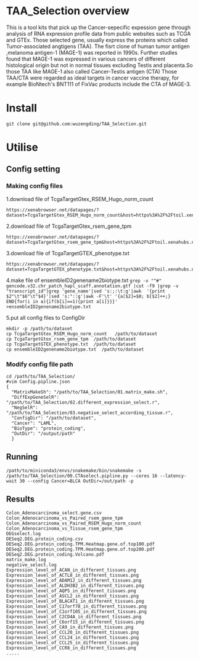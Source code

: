# TAA_Selection overview
   This is a tool kits that pick up the Cancer-sepecific expession gene through analysis of RNA expression profile data from public websites such as TCGA and GTEx. Those selected gene, usually express the proteins which called Tumor-associated angtigens (TAA). 
   The fisrt clone of  human tumor antigen ,melanoma antigen-1 (MAGE-1) was reported in 1990s. Further studies found that MAGE-1 was expressed in various cancers of different histological origin but not in normal tissues excluding Testis and placenta.So those TAA like MAGE-1 also called Cancer-Testis antigen (CTA)
   Those TAA/CTA were regarded as ideal targets in cancer vaccine therapy, for example  BioNtech's BNT111 of FixVac products include the CTA of MAGE-3.
    
# Install
`git clone git@github.com:wuzengding/TAA_Selection.git`
# Utilise
## Config setting
### Making config files
1.download file of TcgaTargetGtex_RSEM_Hugo_norm_count
```
https://xenabrowser.net/datapages/?dataset=TcgaTargetGtex_RSEM_Hugo_norm_count&host=https%3A%2F%2Ftoil.xenahubs.net&removeHub=https%3A%2F%2Fxena.treehouse.gi.ucsc.edu%3A443
```

2.download file of TcgaTargetGtex_rsem_gene_tpm
```
https://xenabrowser.net/datapages/?dataset=TcgaTargetGtex_rsem_gene_tpm&host=https%3A%2F%2Ftoil.xenahubs.net&removeHub=https%3A%2F%2Fxena.treehouse.gi.ucsc.edu%3A443
```

3.download file of TcgaTargetGTEX_phenotype.txt
```
https://xenabrowser.net/datapages/?dataset=TcgaTargetGTEX_phenotype.txt&host=https%3A%2F%2Ftoil.xenahubs.net&removeHub=https%3A%2F%2Fxena.treehouse.gi.ucsc.edu%3A443
```

4.make file of ensembleID2genename2biotype.txt
 ```grep -v "^#" gencode.v32.chr_patch_hapl_scaff.annotation.gtf |cut -f9 |grep -v "transcript_id"|grep 'gene_name'|sed 's:;:\t:g'|awk  '{print $2"\t"$6"\t"$4}'|sed 's:"::g'|awk -F'\t' '{a[$2]=$0; b[$2]++;} END{for(i in a){if(b[i]==1){print a[i]}}}' >ensembleID2genename2biotype.txt ```

5.put all config files to  ConfigDir
 ```
 mkdir -p /path/to/dataset
 cp TcgaTargetGtex_RSEM_Hugo_norm_count   /path/to/dataset
 cp TcgaTargetGtex_rsem_gene_tpm  /path/to/dataset
 cp TcgaTargetGTEX_phenotype.txt  /path/to/dataset
 cp ensembleID2genename2biotype.txt  /path/to/dataset
 ``` 
### Modify config file path
```
cd /path/to/TAA_Selection/
#vim Config.pipline.json
{                                                                                                                                  
  "MatrixMakeSh": "/path/to/TAA_Selection/01.matrix_make.sh",
  "DiffExpGeneSelR":  "/path/to/TAA_Selection/02.different_expression_select.r",   
  "NegSelR": "/path/to/TAA_Selection/03.negative_select_according_tissue.r",
  "ConfigDir": "/path/to/dataset",
  "Cancer": "LAML",
  "BioType": "protein_coding",
  "OutDir": "/output/path"
  }
```
 ## Running
 
```
/path/to/miniconda3/envs/snakemake/bin/snakemake -s /path/to/TAA_Selection/00.CTAselect.pipline.py --cores 16 --latency-wait 30 --config Cancer=BLCA OutDir=/out/path -p
```

## Results
```
Colon_Adenocarcinoma_select.gene.csv
Colon_Adenocarcinoma_vs_Paired_rsem_gene_tpm
Colon_Adenocarcinoma_vs_Paired_RSEM_Hugo_norm_count
Colon_Adenocarcinoma_vs_Tissue_rsem_gene_tpm
DEGselect.log
DESeq2.DEG.protein_coding.csv
DESeq2.DEG.protein_coding.TPM.Heatmap.gene.of.top100.pdf
DESeq2.DEG.protein_coding.TPM.Heatmap.gene.of.top200.pdf
DESeq2.DEG.protein_coding.Volcano.pdf
matrix_make.log
negative_select.log
Expression_level_of_ACAN_in_different_tissues.png
Expression_level_of_ACTL8_in_different_tissues.png
Expression_level_of_ADAM12_in_different_tissues.png
Expression_level_of_ALDH3B2_in_different_tissues.png
Expression_level_of_AQP5_in_different_tissues.png
Expression_level_of_ASCL2_in_different_tissues.png
Expression_level_of_BLACAT1_in_different_tissues.png
Expression_level_of_C17orf78_in_different_tissues.png
Expression_level_of_C1orf105_in_different_tissues.png
Expression_level_of_C2CD4A_in_different_tissues.png
Expression_level_of_C6orf15_in_different_tissues.png
Expression_level_of_CA9_in_different_tissues.png
Expression_level_of_CCL20_in_different_tissues.png
Expression_level_of_CCL24_in_different_tissues.png
Expression_level_of_CCL25_in_different_tissues.png
Expression_level_of_CCR8_in_different_tissues.png
.....
```